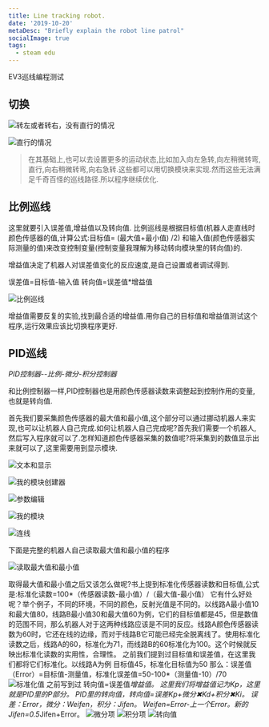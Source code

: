 ```yaml
---
title: Line tracking robot.
date: '2019-10-20'
metaDesc: "Briefly explain the robot line patrol"
socialImage: true
tags:
  - steam edu
---
```

EV3巡线编程测试

## 切换

![转左或者转右，没有直行的情况](https://i.loli.net/2020/04/29/IFOaG8yNU7XPCt4.png)

![直行的情况](https://i.loli.net/2020/04/29/HiA3xW4kOlqI2yQ.png)

> 在其基础上,也可以去设置更多的运动状态,比如加入向左急转,向左稍微转弯,直行,向右稍微转弯,向右急转.这些都可以用切换模块来实现.然而这些无法满足千奇百怪的巡线路径.所以程序继续优化.

## 比例巡线

这里就要引入误差值,增益值以及转向值.
比例巡线是根据目标值(机器人走直线时颜色传感器的值,计算公式:目标值= (最大值+最小值) /2) 和输入值(颜色传感器实际测量的值)来改变控制变量(控制变量我理解为移动转向模块里的转向值)的.

增益值决定了机器人对误差值变化的反应速度,是自己设置或者调试得到.

误差值=目标值-输入值
转向值=误差值*增益值

![比例巡线](https://i.loli.net/2020/07/19/icOBxljWSCJtnQY.png)

增益值需要反复的实验,找到最合适的增益值.用你自己的目标值和增益值测试这个程序,运行效果应该比切换程序更好.

## PID巡线

_PID控制器--比例-微分-积分控制器_

和比例控制器一样,PID控制器也是用颜色传感器读数来调整起到控制作用的变量,也就是转向值.

   首先我们要采集颜色传感器的最大值和最小值,这个部分可以通过挪动机器人来实现,也可以让机器人自己完成.如何让机器人自己完成呢?首先我们需要一个机器人,然后写入程序就可以了.怎样知道颜色传感器采集的数值呢?将采集到的数值显示出来就可以了,这里需要用到显示模块.

   ![文本和显示](https://i.loli.net/2020/07/19/PYWQoKtfN5LpAvB.png)

   ![我的模块创建器](https://i.loli.net/2020/07/19/Qbnh8VXFxRWIokN.png)

   ![参数编辑](https://i.loli.net/2020/07/19/fJDKPdpiCjXt4nO.png)

   ![我的模块](https://i.loli.net/2020/07/19/5Gzsqk8NyJmEOXL.png)

   ![连线](https://i.loli.net/2020/07/19/iSCGyTrfl1sn3jX.png)

   下面是完整的机器人自己读取最大值和最小值的程序

   ![读取最大值和最小值](https://i.loli.net/2020/07/19/cGX6r5fp7VAdJ3R.png)

   取得最大值和最小值之后又该怎么做呢?书上提到标准化传感器读数和目标值,公式是:标准化读数=100*（传感器读数-最小值）/（最大值-最小值）  它有什么好处呢？举个例子，不同的环境，不同的颜色，反射光值是不同的。以线路A最小值10和最大值80，线路B最小值30和最大值60为例，它们的目标值都是45，但是数值的范围不同，那么机器人对于这两种线路应该是不同的反应。线路A颜色传感器读数为60时，它还在线的边缘，而对于线路B它可能已经完全脱离线了。使用标准化读数之后，线路A的60，标准化为71，而线路B的60标准化为100。这个时候就反映出标准化读数的实用性，合理性。
     之前我们提到过目标值和误差值，在这里我们都将它们标准化。以线路A为例
     目标值45，标准化目标值为50     那么：误差值（Error）=目标值-测量值，标准化误差值=50-100*（测量值-10）/70
     ![标准化值](https://i.loli.net/2020/07/19/G3jCR7wqg4EYVtP.png)
     之前写到过 转向值=误差值*增益值。
    这里我们将增益值记为Kp，这里就是PID里的P部分。
    PID里的转向值，转向值=误差Kp+微分✖Kd+积分✖Ki。
    误差：Error，微分：Weifen，积分：Jifen。
    Weifen=Error-上一个Error。新的Jifen=0.5*Jifen+Error。
![微分项](https://i.loli.net/2020/07/19/UN1o8kKGdMvzx9c.png)
![积分项](https://i.loli.net/2020/07/19/SVRb9X8zIx2oTUH.png)
![转向值](https://i.loli.net/2020/07/19/PWi9qSBXaGLJAbT.png)